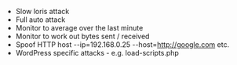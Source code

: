 
 - Slow loris attack
 - Full auto attack
 - Monitor to average over the last minute
 - Monitor to work out bytes sent / received
 - Spoof HTTP host --ip=192.168.0.25 --host=http://google.com etc.
 - WordPress specific attacks - e.g. load-scripts.php
